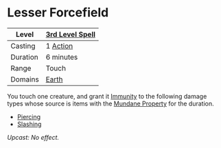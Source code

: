 # Lesser Forcefield

|Level|[3rd Level Spell](../../../Spell%20Level.md)|
|-----|---------------|
|Casting|1 [Action](../../../../Game%20Procedures/Action.md)|
|Duration|6 minutes|
|Range|Touch|
|Domains|[Earth](../../../Spell%20Domains/Earth.md)|

You touch one creature, and grant it [Immunity](../../../../Conditions/Immune.md) to the following damage types whose source is items with the [Mundane Property](../../../../Items/Equipment/Material%20Properties/Mundane%20Property.md) for the duration.

* [Piercing](../../../../Damage%20Types/Piercing.md)
* [Slashing](../../../../Damage%20Types/Slashing.md)

*Upcast: No effect.*
